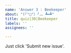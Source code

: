 ```yaml
---
name: 'Answer 3 : Beekeeper'
about: "(╯°□°）╯︵ ┻━┻"
title: quiz|30|Beekeeper
labels: ''
assignees: ''

---
```


Just click 'Submit new issue'.
